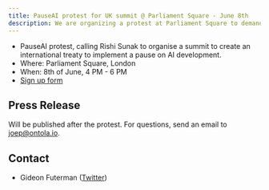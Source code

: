 ```yaml
---
title: PauseAI protest for UK summit @ Parliament Square - June 8th
description: We are organizing a protest at Parliament Square to demand a summit to pause AI development.
---
```


- PauseAI protest, calling Rishi Sunak to organise a summit to create an international treaty to implement a pause on AI development.
- Where: Parliament Square, London
- When: 8th of June, 4 PM - 6 PM
- [Sign up form](https://forms.gle/bjWZzJtSnAKqdumh6)

## Press Release

Will be published after the protest.
For questions, send an email to joep@ontola.io.

<!--
On Thursday, June 8th, volunteers from the new [PauseAI](http://pauseai.info) movement will gather in Parliament Square, London to urge the UK government to take the lead on AI safety.
They are asking Rishi Sunak to [organize a summit](https://pauseai.info/summit) to create an international treaty to halt the development of the most capable AI systems.

A rapidly increasing number of AI experts [signed a statement](https://www.safe.ai/statement-on-ai-risk) last week that reads:

> "Mitigating the risk of extinction from AI should be a global priority alongside other societal-scale risks such as pandemics and nuclear war."

This has been signed by virtually all AI labs (OpenAI, Google Deepmind, Ahthropic) and hundreds of AI scientists.

Rishi Sunak has stated that the ["Government is looking very carefully at this"](https://twitter.com/RishiSunak/status/1663838958558539776) and that ["the UK is well-placed to lead"](https://twitter.com/RishiSunak/status/1662369922234679297) the global collaboration on safe AI development.
The UK is home to some of the world's leading AI labs, including DeepMind, and has a high concentration of AI safety researchers.

The protesters are supporting Rishi Sunak in taking the lead on global AI safety.
They are asking him to [organize a summit](https://pauseai.info/summit) to create an international treaty to halt the development of the most capable AI systems.
This is a different approach from what the AI lab CEOs that Rishi Sunak has spoken with have suggested.
OpenAI believes that ["it would be unintuitively risky and difficult to stop the creation of superintelligence"](https://openai.com/blog/governance-of-superintelligence), so they are pursuing further development towards superintelligence.

> "We have a choice: do we risk human extinction to build a superintelligence, or do we stop while we still can?" - PauseAI protesters

AI safety experts have not reached on consensus on how large the risk of human extinction will be.
Results from the ["Existential risk from AI survey"](https://forum.effectivealtruism.org/posts/8CM9vZ2nnQsWJNsHx/existential-risk-from-ai-survey-results) show that estimates range from 2% to 98%, with an average of 30%.

> "Even a 2% risk of human extinction is unacceptable. At the very least, pausing development deserves to be considered as a viable option, and the decision should be made democratically, not by a few AI lab CEOs." - PauseAI protesters

The protesters believe an international summit to create a treaty to halt the development of the most capable AI systems is the only way in which we can prevent the worst scenarios.

> "We cannot expect nations or companies to halt development, or even to prioritize safety over capabilities, without a global agreement. Both nations and companies are incentivized to develop the most capable AI systems, and they will not stop unless a treaty is in place. One country needs to step up and take the lead in organizing this. Let it be the UK" - PauseAI protesters

For more information, please visit [PauseAI.info](http://pauseai.info). -->

## Contact

- Gideon Futerman ([Twitter](https://twitter.com/GFuterman))
